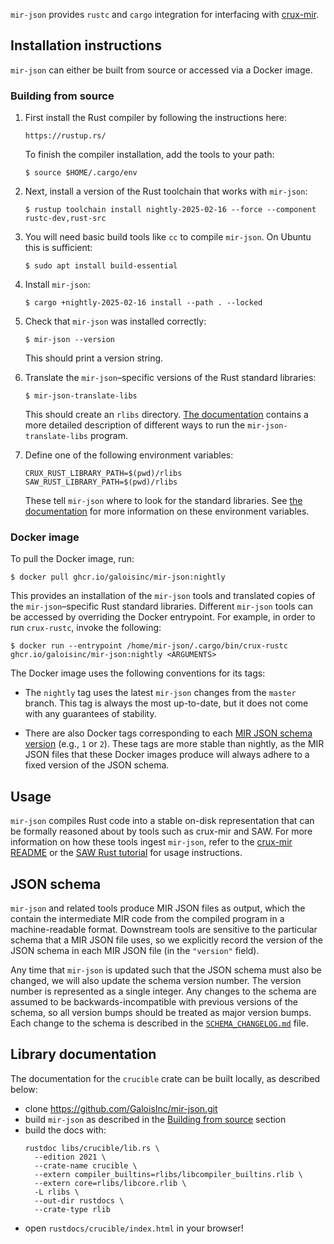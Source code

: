`mir-json` provides `rustc` and `cargo` integration for interfacing with
[crux-mir][crux-mir-repo].

## Installation instructions

`mir-json` can either be built from source or accessed via a Docker image.

### Building from source

1. First install the Rust compiler by following the instructions here:

       https://rustup.rs/

   To finish the compiler installation, add the tools to your path:

       $ source $HOME/.cargo/env

2. Next, install a version of the Rust toolchain that works with `mir-json`:

       $ rustup toolchain install nightly-2025-02-16 --force --component rustc-dev,rust-src

3. You will need basic build tools like `cc` to compile `mir-json`. On Ubuntu this is sufficient:

       $ sudo apt install build-essential

4. Install `mir-json`:

       $ cargo +nightly-2025-02-16 install --path . --locked

5. Check that `mir-json` was installed correctly:

       $ mir-json --version

   This should print a version string.

6. Translate the `mir-json`–specific versions of the Rust standard libraries:

       $ mir-json-translate-libs

   This should create an `rlibs` directory. [The documentation](doc/rustc.md)
   contains a more detailed description of different ways to run the
   `mir-json-translate-libs` program.

7. Define one of the following environment variables:

       CRUX_RUST_LIBRARY_PATH=$(pwd)/rlibs
       SAW_RUST_LIBRARY_PATH=$(pwd)/rlibs

   These tell `mir-json` where to look for the standard libraries. See [the
   documentation](doc/rustc.md) for more information on these environment
   variables.


### Docker image

To pull the Docker image, run:

```
$ docker pull ghcr.io/galoisinc/mir-json:nightly
```

This provides an installation of the `mir-json` tools and translated copies of
the `mir-json`–specific Rust standard libraries. Different `mir-json` tools can
be accessed by overriding the Docker entrypoint. For example, in order to run
`crux-rustc`, invoke the following:

```
$ docker run --entrypoint /home/mir-json/.cargo/bin/crux-rustc ghcr.io/galoisinc/mir-json:nightly <ARGUMENTS>
```

The Docker image uses the following conventions for its tags:

* The `nightly` tag uses the latest `mir-json` changes from the `master` branch.
  This tag is always the most up-to-date, but it does not come with any
  guarantees of stability.

* There are also Docker tags corresponding to each
  [MIR JSON schema version](#json-schema) (e.g., `1` or `2`). These tags are
  more stable than nightly, as the MIR JSON files that these Docker images
  produce will always adhere to a fixed version of the JSON schema.

## Usage

`mir-json` compiles Rust code into a stable on-disk representation that can be
formally reasoned about by tools such as crux-mir and SAW. For more information
on how these tools ingest `mir-json`, refer to the [crux-mir
README][crux-mir-repo] or the [SAW Rust tutorial][saw-rust-tutorial] for usage
instructions.

## JSON schema

`mir-json` and related tools produce MIR JSON files as output, which the
contain the intermediate MIR code from the compiled program in a
machine-readable format. Downstream tools are sensitive to the particular
schema that a MIR JSON file uses, so we explicitly record the version of the
JSON schema in each MIR JSON file (in the `"version"` field).

Any time that `mir-json` is updated such that the JSON schema must also be
changed, we will also update the schema version number. The version number is
represented as a single integer. Any changes to the schema are assumed to be
backwards-incompatible with previous versions of the schema, so all version
bumps should be treated as major version bumps. Each change to the schema is
described in the [`SCHEMA_CHANGELOG.md`](SCHEMA_CHANGELOG.md) file.

## Library documentation

The documentation for the `crucible` crate can be built locally, as described below:

* clone https://github.com/GaloisInc/mir-json.git
* build `mir-json` as described in the [Building from source](https://github.com/GaloisInc/mir-json?tab=readme-ov-file#building-from-source) section
* build the docs with:
  ```
  rustdoc libs/crucible/lib.rs \
    --edition 2021 \
    --crate-name crucible \
    --extern compiler_builtins=rlibs/libcompiler_builtins.rlib \
    --extern core=rlibs/libcore.rlib \
    -L rlibs \
    --out-dir rustdocs \
    --crate-type rlib
  ```
* open `rustdocs/crucible/index.html` in your browser!

[crux-mir-repo]: https://github.com/GaloisInc/crucible/tree/master/crux-mir
[saw-rust-tutorial]: https://github.com/GaloisInc/saw-script/blob/master/doc/pdfs/rust-verification-with-saw.pdf

